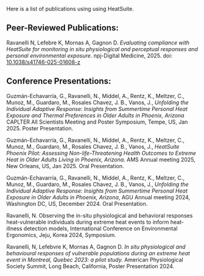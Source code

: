 Here is a list of publications using using HeatSuite.

## Peer-Reviewed Publications:

Ravanelli N, Lefebre K, Mornas A, Gagnon D. *Evaluating compliance with HeatSuite for monitoring in situ physiological and perceptual responses and personal environmental exposure*. npj-Digital Medicine, 2025. doi: [10.1038/s41746-025-01608-z](https://doi.org/10.1038/s41746-025-01608-z)

## Conference Presentations:

Guzmán-Echavarría, G.,  Ravanelli, N., Middel, A., Rentz, K., Meltzer, C., Munoz, M., Guardaro, M., Rosales Chavez, J. B., Vanos, J., *Unfolding the Individual Adaptive Response: Insights from Summertime Personal Heat Exposure and Thermal Preferences in Older Adults in Phoenix, Arizona* CAPLTER  All Scientists Meeting and Poster Symposium, Tempe, US, Jan 2025. Poster Presentation.

Guzmán-Echavarría, G.,  Ravanelli, N., Middel, A., Rentz, K., Meltzer, C., Munoz, M., Guardaro, M., Rosales Chavez, J. B., Vanos, J., *HeatSuite Phoenix Pilot: Assessing Non-life-Threatening Health Outcomes to Extreme Heat in Older Adults Living in Phoenix, Arizona.* AMS Annual meeting 2025, New Orleans, US, Jan 2025. Oral Presentation.

Guzmán-Echavarría, G.,  Ravanelli, N., Middel, A., Rentz, K., Meltzer, C., Munoz, M., Guardaro, M., Rosales Chavez, J. B., Vanos, J., *Unfolding the Individual Adaptive Response: Insights from Summertime Personal Heat Exposure in Older Adults in Phoenix, Arizona*, AGU Annual meeting 2024, Washington DC, US, December 2024. Oral Presentation.

Ravanelli, N. Observing the in-situ physiological and behavioral responses heat-vulnerable individuals during extreme heat events to inform heat-illness detection models, International Conference on Environmental Ergonomics, Jeju, Korea 2024, Symposium.

Ravanelli, N, Lefebvre K, Mornas A, Gagnon D. *In situ physiological and behavioural responses of vulnerable populations during an extreme heat event in Montreal, Quebec 2023: a pilot study.* American Physiological Society Summit, Long Beach, California, Poster Presentation 2024.

